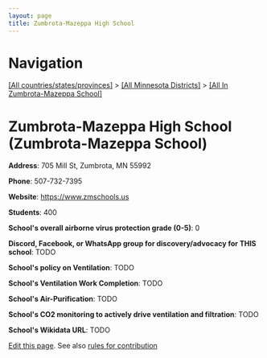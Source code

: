 ```yaml
---
layout: page
title: Zumbrota-Mazeppa High School
---
```

# Navigation

[[All countries/states/provinces]](../../..) > [[All Minnesota Districts]](../..) > [[All In Zumbrota-Mazeppa School]](..)

# Zumbrota-Mazeppa High School (Zumbrota-Mazeppa School)

**Address**: 705 Mill St, Zumbrota, MN 55992

**Phone**: 507-732-7395

**Website**: <https://www.zmschools.us>

**Students**: 400

**School's overall airborne virus protection grade (0-5)**: 0

**Discord, Facebook, or WhatsApp group for discovery/advocacy for THIS school**: TODO

**School's policy on Ventilation**: TODO

**School's Ventilation Work Completion**: TODO

**School's Air-Purification**: TODO

**School's CO2 monitoring to actively drive ventilation and filtration**: TODO

**School's Wikidata URL**: TODO


[Edit this page](https://github.com/ventilate-schools/MN/edit/main/./Zumbrota-Mazeppa_School/Zumbrota-Mazeppa_High_School.md). See also [rules for contribution](../../../contribution-rules/)